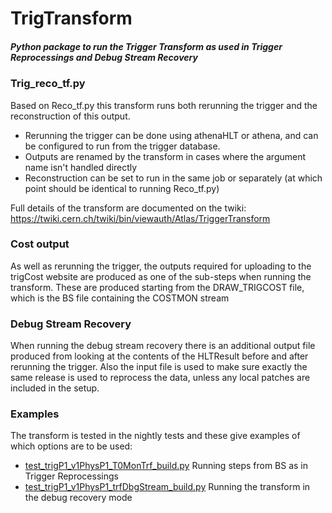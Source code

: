# TrigTransform
##### Python package to run the Trigger Transform as used in Trigger Reprocessings and Debug Stream Recovery

### Trig_reco_tf.py
Based on Reco_tf.py this transform runs both rerunning the trigger and the reconstruction of this output.

- Rerunning the trigger can be done using athenaHLT or athena, and can be configured to run from the trigger database.
- Outputs are renamed by the transform in cases where the argument name isn't handled directly
- Reconstruction can be set to run in the same job or separately (at which point should be identical to running Reco_tf.py)

Full details of the transform are documented on the twiki:
https://twiki.cern.ch/twiki/bin/viewauth/Atlas/TriggerTransform

### Cost output

As well as rerunning the trigger, the outputs required for uploading to the trigCost website are produced as one of the sub-steps when running the
transform. These are produced starting from the DRAW_TRIGCOST file, which is the BS file containing the COSTMON stream

### Debug Stream Recovery

When running the debug stream recovery there is an additional output file produced from looking at the contents of the HLTResult before and after
rerunning the trigger. Also the input file is used to make sure exactly the same release is used to reprocess the data, unless any local patches are
included in the setup.

### Examples

The transform is tested in the nightly tests and these give examples of which options are to be used:
- [test_trigP1_v1PhysP1_T0MonTrf_build.py](https://gitlab.cern.ch/atlas/athena/-/blob/master/Trigger/TrigValidation/TrigP1Test/test/test_trigP1_v1PhysP1_T0MonTrf_build.py) Running steps from BS as in Trigger Reprocessings
- [test_trigP1_v1PhysP1_trfDbgStream_build.py](https://gitlab.cern.ch/atlas/athena/-/blob/master/Trigger/TrigValidation/TrigP1Test/test/test_trigP1_v1PhysP1_trfDbgStream_build.py) Running the transform in the debug recovery mode




